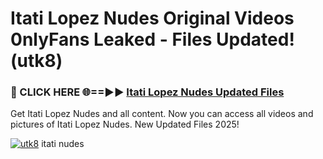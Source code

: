 # Itati Lopez Nudes Original Videos 0nlyFans Leaked - Files Updated! (utk8)

<h3>🔴 CLICK HERE 🌐==►► <a href="https://tinyurl.com/5h6xmrr3" rel="nofollow">Itati Lopez Nudes Updated Files</a></h3>

Get Itati Lopez Nudes and all content. Now you can access all videos and pictures of Itati Lopez Nudes. New Updated Files 2025!

[![utk8](https://i.imgur.com/KVD873Z.gif)](https://tinyurl.com/5h6xmrr3)
itati nudes